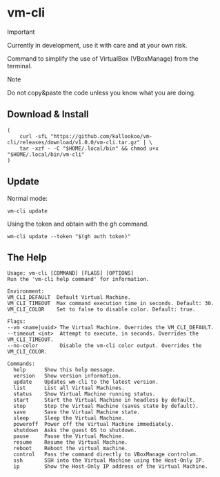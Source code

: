 # vm-cli

>[!IMPORTANT]
> Currently in development, use it with care and at your own risk.

Command to simplify the use of VirtualBox (VBoxManage) from the terminal.

>[!NOTE]
> Do not copy&paste the code unless you know what you are doing.

## Download & Install

```shell
(
    curl -sfL "https://github.com/kallookoo/vm-cli/releases/download/v1.0.0/vm-cli.tar.gz" | \
    tar -xzf - -C "$HOME/.local/bin" && chmod u+x "$HOME/.local/bin/vm-cli"
)
```

## Update

Normal mode:

```shell
vm-cli update
```

Using the token and obtain with the gh command.

```shell
wm-cli update --token "$(gh auth token)"
```

## The Help

```text
Usage: vm-cli [COMMAND] [FLAGS] [OPTIONS]
Run the 'vm-cli help command' for information.

Environment:
VM_CLI_DEFAULT  Default Virtual Machine.
VM_CLI_TIMEOUT  Max command execution time in seconds. Default: 30.
VM_CLI_COLOR    Set to false to disable color. Default: true.

Flags:
--vm <name|uuid> The Virtual Machine. Overrides the VM_CLI_DEFAULT.
--timeout <int>  Attempt to execute, in seconds. Overrides the VM_CLI_TIMEOUT.
--no-color       Disable the vm-cli color output. Overrides the VM_CLI_COLOR.

Commands:
  help      Show this help message.
  version   Show version information.
  update    Updates wm-cli to the latest version.
  list      List all Virtual Machines.
  status    Show Virtual Machine running status.
  start     Start the Virtual Machine in headless by default.
  stop      Stop the Virtual Machine (saves state by default).
  save      Save the Virtual Machine state.
  sleep     Sleep the Virtual Machine.
  poweroff  Power off the Virtual Machine immediately.
  shutdown  Asks the guest OS to shutdown.
  pause     Pause the Virtual Machine.
  resume    Resume the Virtual Machine.
  reboot    Reboot the virtual machine.
  control   Pass the command directly to VBoxManage controlvm.
  ssh       SSH into the Virtual Machine using the Host-Only IP.
  ip        Show the Host-Only IP address of the Virtual Machine.
```

